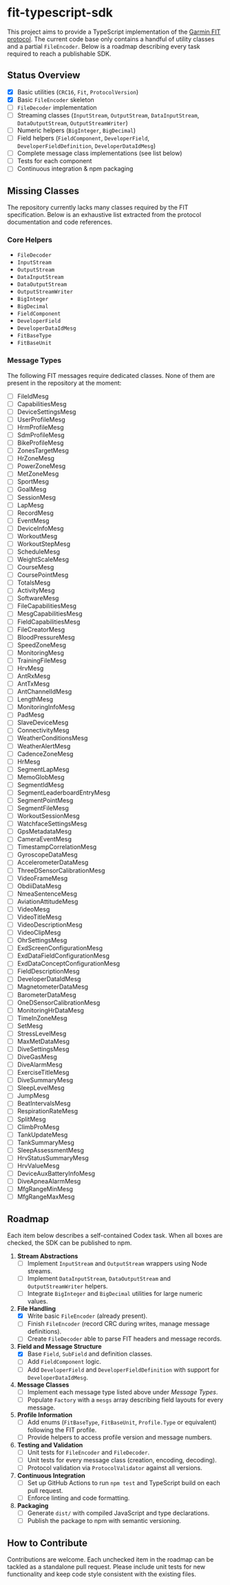 # fit-typescript-sdk

This project aims to provide a TypeScript implementation of the [Garmin FIT protocol](https://developer.garmin.com/fit/protocol/). The current code base only contains a handful of utility classes and a partial `FileEncoder`. Below is a roadmap describing every task required to reach a publishable SDK.

## Status Overview
- [x] Basic utilities (`CRC16`, `Fit`, `ProtocolVersion`)
- [x] Basic `FileEncoder` skeleton
- [ ] `FileDecoder` implementation
- [ ] Streaming classes (`InputStream`, `OutputStream`, `DataInputStream`, `DataOutputStream`, `OutputStreamWriter`)
- [ ] Numeric helpers (`BigInteger`, `BigDecimal`)
- [ ] Field helpers (`FieldComponent`, `DeveloperField`, `DeveloperFieldDefinition`, `DeveloperDataIdMesg`)
- [ ] Complete message class implementations (see list below)
- [ ] Tests for each component
- [ ] Continuous integration & npm packaging

## Missing Classes
The repository currently lacks many classes required by the FIT specification. Below is an exhaustive list extracted from the protocol documentation and code references.

### Core Helpers
- `FileDecoder`
- `InputStream`
- `OutputStream`
- `DataInputStream`
- `DataOutputStream`
- `OutputStreamWriter`
- `BigInteger`
- `BigDecimal`
- `FieldComponent`
- `DeveloperField`
- `DeveloperDataIdMesg`
- `FitBaseType`
- `FitBaseUnit`

### Message Types
The following FIT messages require dedicated classes. None of them are present in the repository at the moment:
- [ ] FileIdMesg
- [ ] CapabilitiesMesg
- [ ] DeviceSettingsMesg
- [ ] UserProfileMesg
- [ ] HrmProfileMesg
- [ ] SdmProfileMesg
- [ ] BikeProfileMesg
- [ ] ZonesTargetMesg
- [ ] HrZoneMesg
- [ ] PowerZoneMesg
- [ ] MetZoneMesg
- [ ] SportMesg
- [ ] GoalMesg
- [ ] SessionMesg
- [ ] LapMesg
- [ ] RecordMesg
- [ ] EventMesg
- [ ] DeviceInfoMesg
- [ ] WorkoutMesg
- [ ] WorkoutStepMesg
- [ ] ScheduleMesg
- [ ] WeightScaleMesg
- [ ] CourseMesg
- [ ] CoursePointMesg
- [ ] TotalsMesg
- [ ] ActivityMesg
- [ ] SoftwareMesg
- [ ] FileCapabilitiesMesg
- [ ] MesgCapabilitiesMesg
- [ ] FieldCapabilitiesMesg
- [ ] FileCreatorMesg
- [ ] BloodPressureMesg
- [ ] SpeedZoneMesg
- [ ] MonitoringMesg
- [ ] TrainingFileMesg
- [ ] HrvMesg
- [ ] AntRxMesg
- [ ] AntTxMesg
- [ ] AntChannelIdMesg
- [ ] LengthMesg
- [ ] MonitoringInfoMesg
- [ ] PadMesg
- [ ] SlaveDeviceMesg
- [ ] ConnectivityMesg
- [ ] WeatherConditionsMesg
- [ ] WeatherAlertMesg
- [ ] CadenceZoneMesg
- [ ] HrMesg
- [ ] SegmentLapMesg
- [ ] MemoGlobMesg
- [ ] SegmentIdMesg
- [ ] SegmentLeaderboardEntryMesg
- [ ] SegmentPointMesg
- [ ] SegmentFileMesg
- [ ] WorkoutSessionMesg
- [ ] WatchfaceSettingsMesg
- [ ] GpsMetadataMesg
- [ ] CameraEventMesg
- [ ] TimestampCorrelationMesg
- [ ] GyroscopeDataMesg
- [ ] AccelerometerDataMesg
- [ ] ThreeDSensorCalibrationMesg
- [ ] VideoFrameMesg
- [ ] ObdiiDataMesg
- [ ] NmeaSentenceMesg
- [ ] AviationAttitudeMesg
- [ ] VideoMesg
- [ ] VideoTitleMesg
- [ ] VideoDescriptionMesg
- [ ] VideoClipMesg
- [ ] OhrSettingsMesg
- [ ] ExdScreenConfigurationMesg
- [ ] ExdDataFieldConfigurationMesg
- [ ] ExdDataConceptConfigurationMesg
- [ ] FieldDescriptionMesg
- [ ] DeveloperDataIdMesg
- [ ] MagnetometerDataMesg
- [ ] BarometerDataMesg
- [ ] OneDSensorCalibrationMesg
- [ ] MonitoringHrDataMesg
- [ ] TimeInZoneMesg
- [ ] SetMesg
- [ ] StressLevelMesg
- [ ] MaxMetDataMesg
- [ ] DiveSettingsMesg
- [ ] DiveGasMesg
- [ ] DiveAlarmMesg
- [ ] ExerciseTitleMesg
- [ ] DiveSummaryMesg
- [ ] SleepLevelMesg
- [ ] JumpMesg
- [ ] BeatIntervalsMesg
- [ ] RespirationRateMesg
- [ ] SplitMesg
- [ ] ClimbProMesg
- [ ] TankUpdateMesg
- [ ] TankSummaryMesg
- [ ] SleepAssessmentMesg
- [ ] HrvStatusSummaryMesg
- [ ] HrvValueMesg
- [ ] DeviceAuxBatteryInfoMesg
- [ ] DiveApneaAlarmMesg
- [ ] MfgRangeMinMesg
- [ ] MfgRangeMaxMesg

## Roadmap
Each item below describes a self-contained Codex task. When all boxes are checked, the SDK can be published to npm.

1. **Stream Abstractions**
   - [ ] Implement `InputStream` and `OutputStream` wrappers using Node streams.
   - [ ] Implement `DataInputStream`, `DataOutputStream` and `OutputStreamWriter` helpers.
   - [ ] Integrate `BigInteger` and `BigDecimal` utilities for large numeric values.
2. **File Handling**
   - [x] Write basic `FileEncoder` (already present).
   - [ ] Finish `FileEncoder` (record CRC during writes, manage message definitions).
   - [ ] Create `FileDecoder` able to parse FIT headers and message records.
3. **Field and Message Structure**
   - [x] Base `Field`, `SubField` and definition classes.
   - [ ] Add `FieldComponent` logic.
   - [ ] Add `DeveloperField` and `DeveloperFieldDefinition` with support for `DeveloperDataIdMesg`.
4. **Message Classes**
   - [ ] Implement each message type listed above under *Message Types*.
   - [ ] Populate `Factory` with a `mesgs` array describing field layouts for every message.
5. **Profile Information**
   - [ ] Add enums (`FitBaseType`, `FitBaseUnit`, `Profile.Type` or equivalent) following the FIT profile.
   - [ ] Provide helpers to access profile version and message numbers.
6. **Testing and Validation**
   - [ ] Unit tests for `FileEncoder` and `FileDecoder`.
   - [ ] Unit tests for every message class (creation, encoding, decoding).
   - [ ] Protocol validation via `ProtocolValidator` against all versions.
7. **Continuous Integration**
   - [ ] Set up GitHub Actions to run `npm test` and TypeScript build on each pull request.
   - [ ] Enforce linting and code formatting.
8. **Packaging**
   - [ ] Generate `dist/` with compiled JavaScript and type declarations.
   - [ ] Publish the package to npm with semantic versioning.

## How to Contribute
Contributions are welcome. Each unchecked item in the roadmap can be tackled as a standalone pull request. Please include unit tests for new functionality and keep code style consistent with the existing files.

